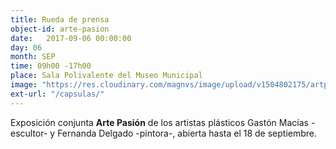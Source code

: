 ```yaml
---
title: Rueda de prensa
object-id: arte-pasion
date:   2017-09-06 00:00:00
day: 06
month: SEP
time: 09h00 -17h00
place: Sala Polivalente del Museo Municipal
image: "https://res.cloudinary.com/magnvs/image/upload/v1504802175/artpas_nqcpmg.jpg"
ext-url: "/capsulas/"
---
```


Exposición conjunta <b>Arte Pasión</b> de los artistas plásticos Gastón Macías -escultor- y Fernanda Delgado -pintora-, abierta hasta el 18 de septiembre. 
